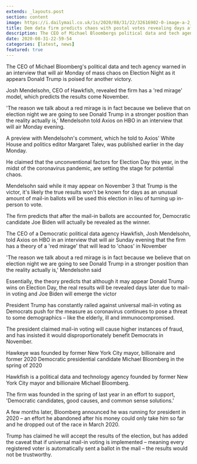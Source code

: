 ```yaml
---
extends: _layouts.post
section: content
image: https://i.dailymail.co.uk/1s/2020/08/31/22/32616902-0-image-a-2_1598908760880.jpg 
title: Dem data firm predicts chaos with postal votes revealing days after election a Biden victory 
description: The CEO of Michael Bloombergs political data and tech agency warned in an interview that will air Monday of mass chaos on Election Night as it appears Donald Trump is poised for another victory. 
date: 2020-08-31-22-59-54 
categories: [latest, news] 
featured: true 
--- 
```

The CEO of Michael Bloomberg's political data and tech agency warned in an interview that will air Monday of mass chaos on Election Night as it appears Donald Trump is poised for another victory.

Josh Mendelsohn, CEO of Hawkfish, revealed the firm has a 'red mirage' model, which predicts the results come November.

'The reason we talk about a red mirage is in fact because we believe that on election night we are going to see Donald Trump in a stronger position than the reality actually is,' Mendelsohn told Axios on HBO in an interview that will air Monday evening.

A preview with Mendelsohn's comment, which he told to Axios' White House and politics editor Margaret Talev, was published earlier in the day Monday.

He claimed that the unconventional factors for Election Day this year, in the midst of the coronavirus pandemic, are setting the stage for potential chaos.

Mendelsohn said while it may appear on November 3 that Trump is the victor, it's likely the true results won't be known for days as an unusual amount of mail-in ballots will be used this election in lieu of turning up in-person to vote.

The firm predicts that after the mail-in ballots are accounted for, Democratic candidate Joe Biden will actually be revealed as the winner.

The CEO of a Democratic political data agency Hawkfish, Josh Mendelsohn, told Axios on HBO in an interview that will air Sunday evening that the firm has a theory of a 'red mirage' that will lead to 'chaos' in November

'The reason we talk about a red mirage is in fact because we believe that on election night we are going to see Donald Trump in a stronger position than the reality actually is,' Mendelsohn said

Essentially, the theory predicts that although it may appear Donald Trump wins on Election Day, the real results will be revealed days later due to mail-in voting and Joe Biden will emerge the victor

President Trump has constantly railed against universal mail-in voting as Democrats push for the measure as coronavirus continues to pose a threat to some demographics – like the elderly, ill and immunocompromised.

The president claimed mail-in voting will cause higher instances of fraud, and has insisted it would disproportionately benefit Democrats in November.

Hawkeye was founded by former New York City mayor, billionaire and former 2020 Democratic presidential candidate Michael Bloomberg in the spring of 2020

Hawkfish is a political data and technology agency founded by former New York City mayor and billionaire Michael Bloomberg.

The firm was founded in the spring of last year in an effort to support, 'Democratic candidates, good causes, and common sense solutions.'

A few months later, Bloomberg announced he was running for president in 2020 – an effort he abandoned after his money could only take him so far and he dropped out of the race in March 2020.

Trump has claimed he will accept the results of the election, but has added the caveat that if universal mail-in voting is implemented – meaning every registered voter is automatically sent a ballot in the mail – the results would not be trustworthy.

